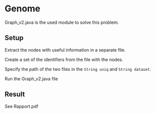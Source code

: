 # Genome

Graph_v2.java is the used module to solve this problem.

## Setup

Extract the nodes with useful information in a separate file.

Create a set of the identifiers from the file with the nodes.

Specify the path of the two files in the `String uniq` and `String dataset`.

Run the Graph_v2.java file

## Result

See Rapport.pdf


